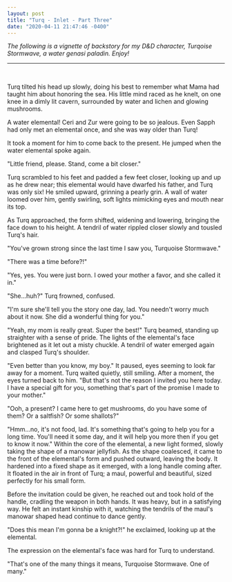 ```yaml
---
layout: post
title: "Turq - Inlet - Part Three"
date: "2020-04-11 21:47:46 -0400"
---
```


*The following is a vignette of backstory for my D&D character, Turqoise Stormwave, a water genasi paladin. Enjoy!*

---
&nbsp;

Turq tilted his head up slowly, doing his best to remember what Mama had taught him about honoring the sea. His little mind raced as he knelt, on one knee in a dimly lit cavern, surrounded by water and lichen and glowing mushrooms.

A water elemental! Ceri and Zur were going to be so jealous. Even Sapph had only met an elemental once, and she was way older than Turq!

It took a moment for him to come back to the present. He jumped when the water elemental spoke again.

"Little friend, please. Stand, come a bit closer."

Turq scrambled to his feet and padded a few feet closer, looking up and up as he drew near; this elemental would have dwarfed his father, and Turq was only six! He smiled upward, grinning a pearly grin. A wall of water loomed over him, gently swirling, soft lights mimicking eyes and mouth near its top.

As Turq approached, the form shifted, widening and lowering, bringing the face down to his height. A tendril of water rippled closer slowly and tousled Turq's hair.

"You've grown strong since the last time I saw you, Turquoise Stormwave."

"There was a time before?!"

"Yes, yes. You were just born. I owed your mother a favor, and she called it in."

"She...huh?" Turq frowned, confused.

"I'm sure she'll tell you the story one day, lad. You needn't worry much about it now. She did a wonderful thing for you."

"Yeah, my mom is really great. Super the best!" Turq beamed, standing up straighter with a sense of pride. The lights of the elemental's face brightened as it let out a misty chuckle. A tendril of water emerged again and clasped Turq's shoulder.

"Even better than you know, my boy." It paused, eyes seeming to look far away for a moment. Turq waited quietly, still smiling. After a moment, the eyes turned back to him. "But that's not the reason I invited you here today. I have a special gift for you, something that's part of the promise I made to your mother."

"Ooh, a present? I came here to get mushrooms, do you have some of them? Or a saltfish? Or some shallots?"

"Hmm...no, it's not food, lad. It's something that's going to help you for a long time. You'll need it some day, and it will help you more then if you get to know it now." Within the core of the elemental, a new light formed, slowly taking the shape of a manowar jellyfish. As the shape coalesced, it came to the front of the elemental's form and pushed outward, leaving the body. It hardened into a fixed shape as it emerged, with a long handle coming after. It floated in the air in front of Turq; a maul, powerful and beautiful, sized perfectly for his small form.

Before the invitation could be given, he reached out and took hold of the handle, cradling the weapon in both hands. It was heavy, but in a satisfying way. He felt an instant kinship with it, watching the tendrils of the maul's manowar shaped head continue to dance gently.

"Does this mean I'm gonna be a knight?!" he exclaimed, looking up at the elemental.

The expression on the elemental's face was hard for Turq to understand.

"That's one of the many things it means, Turquoise Stormwave. One of many."

